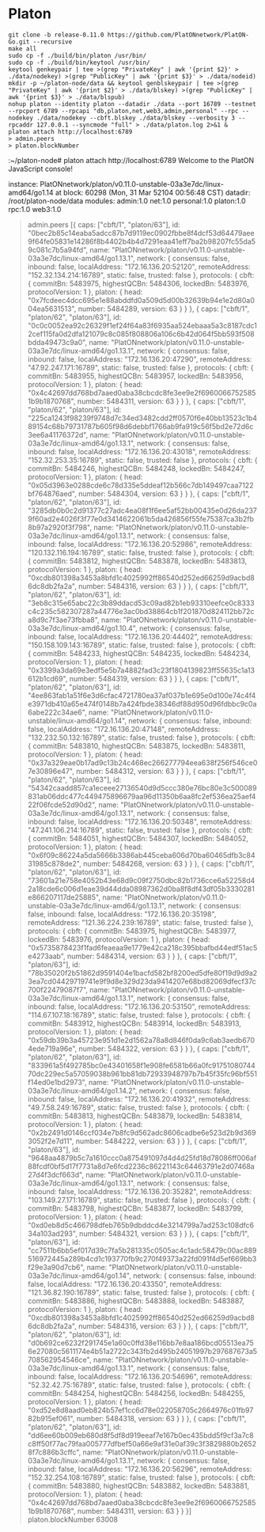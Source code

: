 # Platon



```
git clone -b release-0.11.0 https://github.com/PlatONnetwork/PlatON-Go.git --recursive
make all
sudo cp -f ./build/bin/platon /usr/bin/
sudo cp -f ./build/bin/keytool /usr/bin/
keytool genkeypair | tee >(grep "PrivateKey" | awk '{print $2}' > ./data/nodekey) >(grep "PublicKey" | awk '{print $3}' > ./data/nodeid)
mkdir -p ~/platon-node/data && keytool genblskeypair | tee >(grep "PrivateKey" | awk '{print $2}' > ./data/blskey) >(grep "PublicKey" | awk '{print $3}' > ./data/blspub)
nohup platon --identity platon --datadir ./data --port 16789 --testnet --rpcport 6789 --rpcapi "db,platon,net,web3,admin,personal" --rpc --nodekey ./data/nodekey --cbft.blskey ./data/blskey --verbosity 3 --rpcaddr 127.0.0.1 --syncmode "full" > ./data/platon.log 2>&1 &
platon attach http://localhost:6789
> admin.peers
> platon.blockNumber

```


:~/platon-node# platon attach http://localhost:6789
Welcome to the PlatON JavaScript console!

instance: PlatONnetwork/platon/v0.11.0-unstable-03a3e7dc/linux-amd64/go1.14
at block: 60298 (Mon, 31 Mar 52104 00:56:48 CST)
 datadir: /root/platon-node/data
 modules: admin:1.0 net:1.0 personal:1.0 platon:1.0 rpc:1.0 web3:1.0

> admin.peers
[{
    caps: ["cbft/1", "platon/63"],
    id: "0bec2b85c14eaba5adcc87b7d9119ec0902fbbe8f4dcf53d64479aee9f64fe05831e14286f8b4402b4b4d7291eaa41eff7ba2b98207fc55da59c081c7b5a94fd",
    name: "PlatONnetwork/platon/v0.11.0-unstable-03a3e7dc/linux-amd64/go1.13.1",
    network: {
      consensus: false,
      inbound: false,
      localAddress: "172.16.136.20:52120",
      remoteAddress: "152.32.134.214:16789",
      static: false,
      trusted: false
    },
    protocols: {
      cbft: {
        commitBn: 5483975,
        highestQCBn: 5484306,
        lockedBn: 5483976,
        protocolVersion: 1
      },
      platon: {
        head: "0x7fcdeec4dcc695e1e88abddfd0a509d5d00b32639b94e1e2d80a004ea5631513",
        number: 5484289,
        version: 63
      }
    }
}, {
    caps: ["cbft/1", "platon/62", "platon/63"],
    id: "0c0c0052ea92c26329f1ef24f64a83f6935aa524ebaaa5a3c8187cdc12cef115fa0d2dfa121079c8c085f808806a106c6b42d064f5bb593f508bdda49473c9a0",
    name: "PlatONnetwork/platon/v0.11.0-unstable-03a3e7dc/linux-amd64/go1.13.1",
    network: {
      consensus: false,
      inbound: false,
      localAddress: "172.16.136.20:47290",
      remoteAddress: "47.92.247.171:16789",
      static: false,
      trusted: false
    },
    protocols: {
      cbft: {
        commitBn: 5483955,
        highestQCBn: 5483957,
        lockedBn: 5483956,
        protocolVersion: 1
      },
      platon: {
        head: "0x4c42697dd768bd7aaed0aba38cbcdc8fe3ee9e2f69600667525851b9b1870768",
        number: 5484311,
        version: 63
      }
    }
}, {
    caps: ["cbft/1", "platon/62", "platon/63"],
    id: "225ca1243f98239f9748d7c34ed3482cdd2ff0570f6e40bb13523c1b489154c68b79731787b605f98d6debbf1766ab9fa919c56f5bd2e72d6c3ee6a41176372d",
    name: "PlatONnetwork/platon/v0.11.0-unstable-03a3e7dc/linux-amd64/go1.13.1",
    network: {
      consensus: false,
      inbound: false,
      localAddress: "172.16.136.20:43018",
      remoteAddress: "152.32.253.35:16789",
      static: false,
      trusted: false
    },
    protocols: {
      cbft: {
        commitBn: 5484246,
        highestQCBn: 5484248,
        lockedBn: 5484247,
        protocolVersion: 1
      },
      platon: {
        head: "0x05d3963e0288cde6c78d335e5ddeaf12b566c7db149497caa7122bf764876aed",
        number: 5484304,
        version: 63
      }
    }
}, {
    caps: ["cbft/1", "platon/62", "platon/63"],
    id: "3285db0b0c2d91377c27adc4ea08f1f6ee5af52bb00435e0d26da2379f60ad2e4026f3f77e0d3414622061b5da426856f55fe75387ca3b2fb8b97a2920f3f798",
    name: "PlatONnetwork/platon/v0.11.0-unstable-03a3e7dc/linux-amd64/go1.13.1",
    network: {
      consensus: false,
      inbound: false,
      localAddress: "172.16.136.20:52986",
      remoteAddress: "120.132.116.194:16789",
      static: false,
      trusted: false
    },
    protocols: {
      cbft: {
        commitBn: 5483812,
        highestQCBn: 5483878,
        lockedBn: 5483813,
        protocolVersion: 1
      },
      platon: {
        head: "0xcdb801398a3453a8bfd1c4025992ff86540d252ed66259d9acbd86dc8db2fa2a",
        number: 5484316,
        version: 63
      }
    }
}, {
    caps: ["cbft/1", "platon/62", "platon/63"],
    id: "3eb8c315e65abc22c3b89ddacd53c09ad82b1eb93310eefce0c8333c4c235c582307287a44776e3ac0bd38864cb1f201870d824112bb72ca8d9c7f3ae73fbba8",
    name: "PlatONnetwork/platon/v0.11.0-unstable-03a3e7dc/linux-amd64/go1.10.4",
    network: {
      consensus: false,
      inbound: false,
      localAddress: "172.16.136.20:44402",
      remoteAddress: "150.158.109.143:16789",
      static: false,
      trusted: false
    },
    protocols: {
      cbft: {
        commitBn: 5484233,
        highestQCBn: 5484235,
        lockedBn: 5484234,
        protocolVersion: 1
      },
      platon: {
        head: "0x3399a3da69e3edf5e5b7a4882fad3c23f1804139823ff55635c1a13612b1cd69",
        number: 5484319,
        version: 63
      }
    }
}, {
    caps: ["cbft/1", "platon/62", "platon/63"],
    id: "4ee863fab1a51f6e3d6cfac4721780ea37af037b1e695e0d100e74c4f4e3971db410a65e474f0148b7a424fbde38346df88d950d96fdbbc9c0a6abe222c34ae6",
    name: "PlatONnetwork/platon/v0.11.0-unstable/linux-amd64/go1.14",
    network: {
      consensus: false,
      inbound: false,
      localAddress: "172.16.136.20:47148",
      remoteAddress: "132.232.50.132:16789",
      static: false,
      trusted: false
    },
    protocols: {
      cbft: {
        commitBn: 5483810,
        highestQCBn: 5483875,
        lockedBn: 5483811,
        protocolVersion: 1
      },
      platon: {
        head: "0x37a329eae0b17ad9c13b24c468ec266277794eea638f256f546ce07e30896e47",
        number: 5484312,
        version: 63
      }
    }
}, {
    caps: ["cbft/1", "platon/62", "platon/63"],
    id: "54342caadd857ca1eceee27136540d9d5ccc380e76bc80e3c500089831ab06ddc477c449475896679aa96d11350b6aa8fc2ef536ea25aef422f06fcde52d90d2",
    name: "PlatONnetwork/platon/v0.11.0-unstable-03a3e7dc/linux-amd64/go1.13.1",
    network: {
      consensus: false,
      inbound: false,
      localAddress: "172.16.136.20:50348",
      remoteAddress: "47.241.106.214:16789",
      static: false,
      trusted: false
    },
    protocols: {
      cbft: {
        commitBn: 5484051,
        highestQCBn: 5484307,
        lockedBn: 5484052,
        protocolVersion: 1
      },
      platon: {
        head: "0x6f09c86224a5da5666b3386ab445ceba606d70ba60465dfb3c8431985c878de2",
        number: 5484268,
        version: 63
      }
    }
}, {
    caps: ["cbft/1", "platon/62", "platon/63"],
    id: "73601a21e758e4052b43e68d9c09f2750dbc82b1736cce6a52258d42a18cde6c006d1eae39d44dda08987362d0ba8f8df43df05b3330281e866207117de25885",
    name: "PlatONnetwork/platon/v0.11.0-unstable-03a3e7dc/linux-amd64/go1.13.1",
    network: {
      consensus: false,
      inbound: false,
      localAddress: "172.16.136.20:35198",
      remoteAddress: "121.36.224.239:16789",
      static: false,
      trusted: false
    },
    protocols: {
      cbft: {
        commitBn: 5483975,
        highestQCBn: 5483977,
        lockedBn: 5483976,
        protocolVersion: 1
      },
      platon: {
        head: "0x5735878423f1fad6feaeaa9e1779e42ca218c395bbafbd44edf51ac5e4273aab",
        number: 5484314,
        version: 63
      }
    }
}, {
    caps: ["cbft/1", "platon/63"],
    id: "78b35020f2b51862d9591404e1bacfd582bf8200ed5dfe80f19d9d9a23ea7cd04429719741e9f9d8e329d23da9414207e68bd82069dfecf37c700f22479087f7",
    name: "PlatONnetwork/platon/v0.11.0-unstable-03a3e7dc/linux-amd64/go1.13.1",
    network: {
      consensus: false,
      inbound: false,
      localAddress: "172.16.136.20:53150",
      remoteAddress: "114.67.107.18:16789",
      static: false,
      trusted: false
    },
    protocols: {
      cbft: {
        commitBn: 5483912,
        highestQCBn: 5483914,
        lockedBn: 5483913,
        protocolVersion: 1
      },
      platon: {
        head: "0x59db39b3a45723e951d1e2d1562a78a8d846f0da9c6ab3aedb6704ede719a96e",
        number: 5484322,
        version: 63
      }
    }
}, {
    caps: ["cbft/1", "platon/62", "platon/63"],
    id: "833961a5f492785bc0e43401658f1e908fe6581b66a0fc9175108074470dc229ec5a57059038b961bb81db72933948797b7b45f35fc96bf551f14ed0e1bd2973",
    name: "PlatONnetwork/platon/v0.11.0-unstable-03a3e7dc/linux-amd64/go1.14.2",
    network: {
      consensus: false,
      inbound: false,
      localAddress: "172.16.136.20:41932",
      remoteAddress: "49.7.58.249:16789",
      static: false,
      trusted: false
    },
    protocols: {
      cbft: {
        commitBn: 5483813,
        highestQCBn: 5483879,
        lockedBn: 5483814,
        protocolVersion: 1
      },
      platon: {
        head: "0x2b2491d0146ccf034e7b8fc9d562adc8606cadbe6e523d2b9d3693052f2e7d11",
        number: 5484222,
        version: 63
      }
    }
}, {
    caps: ["cbft/1", "platon/63"],
    id: "9648aa4879b5c7a1610ccc0a875491097d4d4d25fd18d78086ff006af88fcdf0bf5d17f7731a8d7e6fcd2236c86221143c64463791e2d07468a27d4f3dcf663d",
    name: "PlatONnetwork/platon/v0.11.0-unstable-03a3e7dc/linux-amd64/go1.13.1",
    network: {
      consensus: false,
      inbound: false,
      localAddress: "172.16.136.20:35282",
      remoteAddress: "103.149.27.171:16789",
      static: false,
      trusted: false
    },
    protocols: {
      cbft: {
        commitBn: 5483798,
        highestQCBn: 5483877,
        lockedBn: 5483799,
        protocolVersion: 1
      },
      platon: {
        head: "0xd0eb8d5c466798dfeb765b9dbddcd4e3214799a7ad253c108dfc634a103ad293",
        number: 5484321,
        version: 63
      }
    }
}, {
    caps: ["cbft/1", "platon/63"],
    id: "cc7511b6bb5ef017d39c7fa5b281335c0505ac4c1adc58479c00ac889516972445a289b4cd1c193770fb9c270f49373a22fd091f4d5ef669bb3f29e3a90d7cb6",
    name: "PlatONnetwork/platon/v0.11.0-unstable-03a3e7dc/linux-amd64/go1.14",
    network: {
      consensus: false,
      inbound: false,
      localAddress: "172.16.136.20:43350",
      remoteAddress: "121.36.82.190:16789",
      static: false,
      trusted: false
    },
    protocols: {
      cbft: {
        commitBn: 5483886,
        highestQCBn: 5483888,
        lockedBn: 5483887,
        protocolVersion: 1
      },
      platon: {
        head: "0xcdb801398a3453a8bfd1c4025992ff86540d252ed66259d9acbd86dc8db2fa2a",
        number: 5484316,
        version: 63
      }
    }
}, {
    caps: ["cbft/1", "platon/62", "platon/63"],
    id: "d0b692ce6232f291745e1a60c0ffd38e116bb7e8aa186bcd05513ea756e27080c5611174e4b51a2722c343fb2d495b24051997b297687673a5708562954546ce",
    name: "PlatONnetwork/platon/v0.11.0-unstable-03a3e7dc/linux-amd64/go1.13.1",
    network: {
      consensus: false,
      inbound: false,
      localAddress: "172.16.136.20:54696",
      remoteAddress: "52.32.42.75:16789",
      static: false,
      trusted: false
    },
    protocols: {
      cbft: {
        commitBn: 5484254,
        highestQCBn: 5484256,
        lockedBn: 5484255,
        protocolVersion: 1
      },
      platon: {
        head: "0xd52e8d8aad0eb824b57ef1cc6d78e022058705c2664976c01fb9782b915ef061",
        number: 5484318,
        version: 63
      }
    }
}, {
    caps: ["cbft/1", "platon/62", "platon/63"],
    id: "dd6ee60b009eb680d8f5df8d919eeaf7e167b0ec435bdd5f9cf3a7c8c8ff50f77ac79faa005777dfbef50a66e9af31e0af39c3f3829880b26528f7c886b3cffc",
    name: "PlatONnetwork/platon/v0.11.0-unstable-03a3e7dc/linux-amd64/go1.13.1",
    network: {
      consensus: false,
      inbound: false,
      localAddress: "172.16.136.20:56296",
      remoteAddress: "152.32.254.108:16789",
      static: false,
      trusted: false
    },
    protocols: {
      cbft: {
        commitBn: 5483880,
        highestQCBn: 5483882,
        lockedBn: 5483881,
        protocolVersion: 1
      },
      platon: {
        head: "0x4c42697dd768bd7aaed0aba38cbcdc8fe3ee9e2f69600667525851b9b1870768",
        number: 5484311,
        version: 63
      }
    }
}]
> platon.blockNumber
63008



